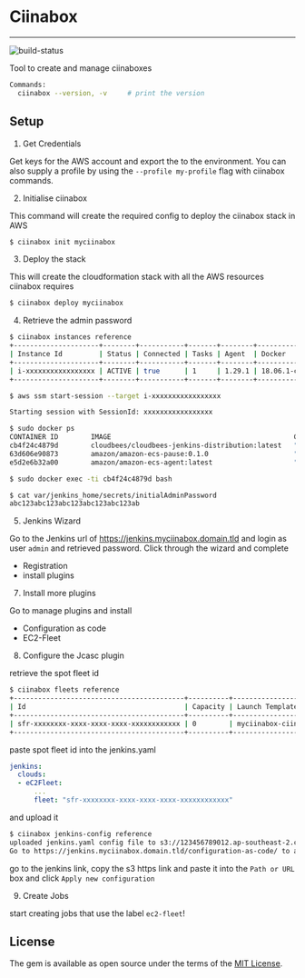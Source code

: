 # Ciinabox
---

![build-status](https://travis-ci.com/ciinabox/ciinabox.svg?branch=master)

Tool to create and manage ciinaboxes

```bash
Commands:
  ciinabox --version, -v     # print the version
```

## Setup

1. Get Credentials

Get keys for the AWS account and export the to the environment.
You can also supply a profile by using the `--profile my-profile` flag with ciinabox commands.

2. Initialise ciinabox

This command will create the required config to deploy the ciinabox stack in AWS

```bash
$ ciinabox init myciinabox
```

3. Deploy the stack

This will create the cloudformation stack with all the AWS resources ciinabox requires

```bash
$ ciinabox deploy myciinabox
```

4. Retrieve the admin password

```bash
$ ciinabox instances reference
+---------------------+--------+-----------+-------+--------+------------+----------+---------------------------+
| Instance Id         | Status | Connected | Tasks | Agent  | Docker     | Type     | Up Since                  |
+---------------------+--------+-----------+-------+--------+------------+----------+---------------------------+
| i-xxxxxxxxxxxxxxxxx | ACTIVE | true      | 1     | 1.29.1 | 18.06.1-ce | t2.small | 2019-07-16 16:11:17 +1000 |
+---------------------+--------+-----------+-------+--------+------------+----------+---------------------------+

$ aws ssm start-session --target i-xxxxxxxxxxxxxxxxx

Starting session with SessionId: xxxxxxxxxxxxxxxxx

$ sudo docker ps
CONTAINER ID        IMAGE                                             COMMAND                  CREATED             STATUS              PORTS               NAMES
cb4f24c4879d        cloudbees/cloudbees-jenkins-distribution:latest   "/bin/tini -- /usr/l…"   31 hours ago        Up 31 hours                             ecs-myciinabox-ciinabox-jenkins-U7FQNYDLXC9U-Task-1SPBBASY29XER-1-jenkins-80838a96d2c6dab5a501
63d606e90873        amazon/amazon-ecs-pause:0.1.0                     "./pause"                31 hours ago        Up 31 hours                             ecs-myciinabox-ciinabox-jenkins-U7FQNYDLXC9U-Task-1SPBBASY29XER-1-internalecspause-aad9f1f0f9cbefc99701
e5d2e6b32a00        amazon/amazon-ecs-agent:latest                    "/agent"                 31 hours ago        Up 31 hours                             ecs-agent

$ sudo docker exec -ti cb4f24c4879d bash

$ cat var/jenkins_home/secrets/initialAdminPassword
abc123abc123abc123abc123abc123ab
```

5. Jenkins Wizard

Go to the Jenkins url of https://jenkins.myciinabox.domain.tld and login as user `admin` and retrieved password.
Click through the wizard and complete
  - Registration
  - install plugins

7. Install more plugins

Go to manage plugins and install
  - Configuration as code
  - EC2-Fleet
  
8. Configure the Jcasc plugin

retrieve the spot fleet id

```bash
$ ciinabox fleets reference
+------------------------------------------+----------+-------------------------------+------------------------+-------------------------+
| Id                                       | Capacity | Launch Template               | Fleet Template Version | Latest Template Version |
+------------------------------------------+----------+-------------------------------+------------------------+-------------------------+
| sfr-xxxxxxxx-xxxx-xxxx-xxxx-xxxxxxxxxxxx | 0        | myciinabox-ciinabox-ec2-agent | 1                      | 1                       |
+------------------------------------------+----------+-------------------------------+------------------------+-------------------------+
```

paste spot fleet id into the jenkins.yaml

```yaml
jenkins:
  clouds:
  - eC2Fleet:
      ...
      fleet: "sfr-xxxxxxxx-xxxx-xxxx-xxxx-xxxxxxxxxxxx"
```

and upload it

```bash
$ ciinabox jenkins-config reference
uploaded jenkins.yaml config file to s3://123456789012.ap-southeast-2.ciinabox/myciinabox/jenkins/jenkins.yaml
Go to https://jenkins.myciinabox.domain.tld/configuration-as-code/ to apply the changes
```

go to the jenkins link, copy the s3 https link and paste it into the `Path or URL` box and click `Apply new configuration`

9. Create Jobs

start creating jobs that use the label `ec2-fleet`!

## License

The gem is available as open source under the terms of the [MIT License](https://opensource.org/licenses/MIT).
